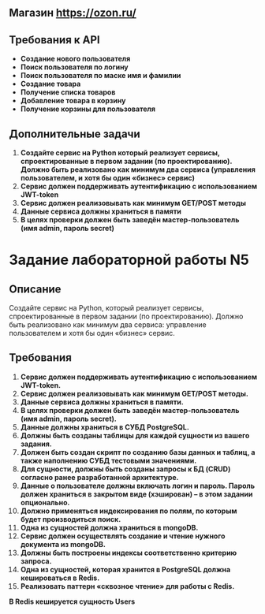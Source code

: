 ## Магазин https://ozon.ru/

## Требования к API

- **Создание нового пользователя**
- **Поиск пользователя по логину**
- **Поиск пользователя по маске имя и фамилии**
- **Создание товара**
- **Получение списка товаров**
- **Добавление товара в корзину**
- **Получение корзины для пользователя**

## Дополнительные задачи

1. **Создайте сервис на Python который реализует сервисы, спроектированные в первом задании (по проектированию). Должно быть реализовано как минимум два сервиса (управления пользователем, и хотя бы один «бизнес» сервис)**
2. **Сервис должен поддерживать аутентификацию с использованием JWT-token**
3. **Сервис должен реализовывать как минимум GET/POST методы**
4. **Данные сервиса должны храниться в памяти**
5. **В целях проверки должен быть заведён мастер-пользователь (имя admin, пароль secret)**
   

# Задание лабораторной работы N5

## Описание

Создайте сервис на Python, который реализует сервисы, спроектированные в первом задании (по проектированию). Должно быть реализовано как минимум два сервиса: управление пользователем и хотя бы один «бизнес» сервис.

## Требования

1. **Сервис должен поддерживать аутентификацию с использованием JWT-token.**
2. **Сервис должен реализовывать как минимум GET/POST методы.**
3. **Данные сервиса должны храниться в памяти.**
4. **В целях проверки должен быть заведён мастер-пользователь (имя admin, пароль secret).**
5. **Данные должны храниться в СУБД PostgreSQL.**
6. **Должны быть созданы таблицы для каждой сущности из вашего задания.**
7. **Должен быть создан скрипт по созданию базы данных и таблиц, а также наполнению СУБД тестовыми значениями.**
8. **Для сущности, должны быть созданы запросы к БД (CRUD) согласно ранее разработанной архитектуре.**
9. **Данные о пользователе должны включать логин и пароль. Пароль должен храниться в закрытом виде (хэширован) – в этом задании опционально.**
10. **Должно применяться индексирования по полям, по которым будет производиться поиск.**
11. **Одна из сущностей должна храниться в mongoDB.**
12. **Сервис должен осуществлять создание и чтение нужного документа из mongoDB.**
13. **Должны быть построены индексы соответственно критерию запроса.**
14. **Одна из сущностей, которая хранится в PostgreSQL должна кешироваться в Redis.**
15. **Реализовать паттерн «сквозное чтение» для работы с Redis.**

**В Redis кешируется сущность Users**